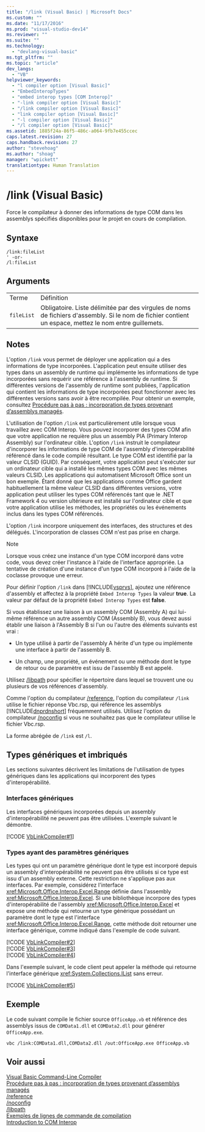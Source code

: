 ```yaml
---
title: "/link (Visual Basic) | Microsoft Docs"
ms.custom: ""
ms.date: "11/17/2016"
ms.prod: "visual-studio-dev14"
ms.reviewer: ""
ms.suite: ""
ms.technology: 
  - "devlang-visual-basic"
ms.tgt_pltfrm: ""
ms.topic: "article"
dev_langs: 
  - "VB"
helpviewer_keywords: 
  - "l compiler option [Visual Basic]"
  - "EmbedInteropTypes"
  - "embed interop types [COM Interop]"
  - "-link compiler option [Visual Basic]"
  - "/link compiler option [Visual Basic]"
  - "link compiler option [Visual Basic]"
  - "-l compiler option [Visual Basic]"
  - "/l compiler option [Visual Basic]"
ms.assetid: 1885f24a-86f5-486c-a064-9fb7e455ccec
caps.latest.revision: 27
caps.handback.revision: 27
author: "stevehoag"
ms.author: "shoag"
manager: "wpickett"
translationtype: Human Translation
---
```

# /link (Visual Basic)
Force le compilateur à donner des informations de type COM dans les assemblys spécifiés disponibles pour le projet en cours de compilation.  
  
## Syntaxe  
  
```  
/link:fileList  
' -or-  
/l:fileList  
```  
  
## Arguments  
  
|||  
|-|-|  
|Terme|Définition|  
|`fileList`|Obligatoire.  Liste délimitée par des virgules de noms de fichiers d'assembly.  Si le nom de fichier contient un espace, mettez le nom entre guillemets.|  
  
## Notes  
 L'option `/link` vous permet de déployer une application qui a des informations de type incorporées.  L'application peut ensuite utiliser des types dans un assembly de runtime qui implémente les informations de type incorporées sans requérir une référence à l'assembly de runtime.  Si différentes versions de l'assembly de runtime sont publiées, l'application qui contient les informations de type incorporées peut fonctionner avec les différentes versions sans avoir à être recompilée.  Pour obtenir un exemple, consultez [Procédure pas à pas : incorporation de types provenant d’assemblys managés](../Topic/Walkthrough:%20Embedding%20Types%20from%20Managed%20Assemblies%20\(C%23%20and%20Visual%20Basic\).md).  
  
 L'utilisation de l'option `/link` est particulièrement utile lorsque vous travaillez avec COM Interop.  Vous pouvez incorporer des types COM afin que votre application ne requière plus un assembly PIA \(Primary Interop Assembly\) sur l'ordinateur cible.  L'option `/link` instruit le compilateur d'incorporer les informations de type COM de l'assembly d'interopérabilité référencé dans le code compilé résultant.  Le type COM est identifié par la valeur CLSID \(GUID\).  Par conséquent, votre application peut s'exécuter sur un ordinateur cible qui a installé les mêmes types COM avec les mêmes valeurs CLSID.  Les applications qui automatisent Microsoft Office sont un bon exemple.  Étant donné que les applications comme Office gardent habituellement la même valeur CLSID dans différentes versions, votre application peut utiliser les types COM référencés tant que le .NET Framework 4 ou version ultérieure est installé sur l'ordinateur cible et que votre application utilise les méthodes, les propriétés ou les  événements inclus dans les types COM référencés.  
  
 L'option `/link` incorpore uniquement des interfaces, des structures et des délégués.  L'incorporation de classes COM n'est pas prise en charge.  
  
> [!NOTE]
>  Lorsque vous créez une instance d'un type COM incorporé dans votre code, vous devez créer l'instance à l'aide de l'interface appropriée.  La tentative de création d'une instance d'un type COM incorporé à l'aide de la coclasse provoque une erreur.  
  
 Pour définir l'option `/link` dans [!INCLUDE[vsprvs](../../../csharp/includes/vsprvs_md.md)], ajoutez une référence d'assembly et affectez à la propriété `Embed Interop Types` la valeur **true**.  La valeur par défaut de la propriété `Embed Interop Types` est **false**.  
  
 Si vous établissez une liaison à un assembly COM \(Assembly A\) qui lui\-même référence un autre assembly COM \(Assembly B\), vous devez aussi établir une liaison à l'Assembly B si l'un ou l'autre des éléments suivants est vrai :  
  
-   Un type utilisé à partir de l'assembly A hérite d'un type ou implémente une interface à partir de l'assembly B.  
  
-   Un champ, une propriété, un événement ou une méthode dont le type de retour ou de paramètre est issu de l'assembly B est appelé.  
  
 Utilisez [\/libpath](../../../visual-basic/reference/command-line-compiler/libpath.md) pour spécifier le répertoire dans lequel se trouvent une ou plusieurs de vos références d'assembly.  
  
 Comme l'option du compilateur [\/reference](../../../visual-basic/reference/command-line-compiler/reference.md), l'option du compilateur `/link` utilise le fichier réponse Vbc.rsp, qui référence les assemblys [!INCLUDE[dnprdnshort](../../../csharp/getting-started/includes/dnprdnshort_md.md)] fréquemment utilisés.  Utilisez l'option du compilateur [\/noconfig](../../../visual-basic/reference/command-line-compiler/noconfig.md) si vous ne souhaitez pas que le compilateur utilise le fichier Vbc.rsp.  
  
 La forme abrégée de `/link` est `/l`.  
  
## Types génériques et imbriqués  
 Les sections suivantes décrivent les limitations de l'utilisation de types génériques dans les applications qui incorporent des types d'interopérabilité.  
  
### Interfaces génériques  
 Les interfaces génériques incorporées depuis un assembly d'interopérabilité ne peuvent pas être utilisées.  L'exemple suivant le démontre.  
  
 [!CODE [VbLinkCompiler#1](../CodeSnippet/VS_Snippets_VBCSharp/vblinkcompiler#1)]  
  
### Types ayant des paramètres génériques  
 Les types qui ont un paramètre générique dont le type est incorporé depuis un assembly d'interopérabilité ne peuvent pas être utilisés si ce type est issu d'un assembly externe.  Cette restriction ne s'applique pas aux interfaces.  Par exemple, considérez l'interface <xref:Microsoft.Office.Interop.Excel.Range> définie dans l'assembly <xref:Microsoft.Office.Interop.Excel>.  Si une bibliothèque incorpore des types d'interopérabilité de l'assembly <xref:Microsoft.Office.Interop.Excel> et expose une méthode qui retourne un type générique possédant un paramètre dont le type est l'interface <xref:Microsoft.Office.Interop.Excel.Range>, cette méthode doit retourner une interface générique, comme indiqué dans l'exemple de code suivant.  
  
 [!CODE [VbLinkCompiler#2](../CodeSnippet/VS_Snippets_VBCSharp/vblinkcompiler#2)]  
[!CODE [VbLinkCompiler#3](../CodeSnippet/VS_Snippets_VBCSharp/vblinkcompiler#3)]  
[!CODE [VbLinkCompiler#4](../CodeSnippet/VS_Snippets_VBCSharp/vblinkcompiler#4)]  
  
 Dans l'exemple suivant, le code client peut appeler la méthode qui retourne l'interface générique <xref:System.Collections.IList> sans erreur.  
  
 [!CODE [VbLinkCompiler#5](../CodeSnippet/VS_Snippets_VBCSharp/vblinkcompiler#5)]  
  
## Exemple  
 Le code suivant compile le fichier source `OfficeApp.vb` et référence des assemblys issus de `COMData1.dll` et `COMData2.dll` pour générer `OfficeApp.exe`.  
  
```vb#  
vbc /link:COMData1.dll,COMData2.dll /out:OfficeApp.exe OfficeApp.vb  
```  
  
## Voir aussi  
 [Visual Basic Command\-Line Compiler](../../../visual-basic/reference/command-line-compiler/index.md)   
 [Procédure pas à pas : incorporation de types provenant d’assemblys managés](../Topic/Walkthrough:%20Embedding%20Types%20from%20Managed%20Assemblies%20\(C%23%20and%20Visual%20Basic\).md)   
 [\/reference](../../../visual-basic/reference/command-line-compiler/reference.md)   
 [\/noconfig](../../../visual-basic/reference/command-line-compiler/noconfig.md)   
 [\/libpath](../../../visual-basic/reference/command-line-compiler/libpath.md)   
 [Exemples de lignes de commande de compilation](../../../visual-basic/reference/command-line-compiler/sample-compilation-command-lines.md)   
 [Introduction to COM Interop](../../../visual-basic/programming-guide/com-interop/introduction-to-com-interop.md)